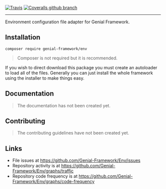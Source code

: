 [![Travis](https://img.shields.io/travis/Genial-Framework/Env.svg?style=flat)](https://travis-ci.org/Genial-Framework/Env) [![Coveralls github branch](https://img.shields.io/coveralls/github/Genial-Framework/Env/master.svg?style=flat)](https://coveralls.io/github/Genial-Framework/Env?branch=master)

-------
Environment configuration file adapter for Genial Framework.

## Installation

```
composer require genial-framework/env
```

> Composer is not required but it is recommended.

If you wish to direct download this package you must create an autoloader to load all of the files. Generally you can just install the whole framework using the installer to make things easy.

## Documentation
> The documentation has not been created yet.

## Contributing
> The contributing guidelines have not been created yet.

## Links
- File issues at https://github.com/Genial-Framework/Env/issues
- Repository activity is at https://github.com/Genial-Framework/Env/graphs/traffic
- Repository code frequency is at https://github.com/Genial-Framework/Env/graphs/code-frequency
